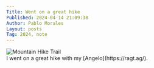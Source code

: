 ```yaml
---
Title: Went on a great hike
Published: 2024-04-14 21:09:38
Author: Pablo Morales
Layout: posts
Tag: 2024, note
---
```

<div class="measure db center f5 f4-ns lh-copy">
   <img class="db w-100 mt4 mt5-ns" src="https://static.lifeofpablo.com/media/notes/IMG_0030.jpeg" alt="Mountain Hike Trail">
   <div markdown="1">
   I went on a great hike with my [Angelo](https://ragt.ag/).
    </div>
</div>
